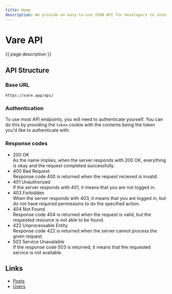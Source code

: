 ```yaml
---
title: Home
description: We provide an easy-to-use JSON API for developers to interact with Vare.
---
```


# Vare API
{{ page.description }}

## API Structure
### Base URL
`https://vare.app/api/`
### Authentication
To use most API endpoints, you will need to authenticate yourself.
You can do this by providing the `token` cookie with the contents being the token you'd like to authenticate with.
### Response codes
- 200 OK  
As the name implies, when the server responds with 200 OK, everything is okay and the request completed successfully.
- 400 Bad Request  
Response code 400 is returned when the request recieved is invalid.
- 401 Unauthorized  
If the server responds with 401, it means that you are not logged in.  
- 403 Forbidden  
When the server responds with 403, it means that you are logged in, but do not have required permissions to do the specified action.
- 404 Not Found  
Response code 404 is returned when the request is valid, but the requested resource is not able to be found.
- 422 Unprocessable Entity  
Response code 422 is returned when the server cannot process the given request.
- 503 Service Unavailable  
If the response code 503 is returned, it means that the requested service is not available.

## Links
- [Posts](/posts/)
- [Users](/users/)